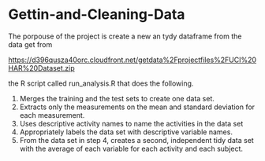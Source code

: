 # Gettin-and-Cleaning-Data

The porpouse of the project is create a new an tydy dataframe from the
data get from

https://d396qusza40orc.cloudfront.net/getdata%2Fprojectfiles%2FUCI%20HAR%20Dataset.zip 

the R script called run_analysis.R that does the following. 
1) Merges the training and the test sets to create one data set.
2) Extracts only the measurements on the mean and standard deviation for 
   each measurement. 
3) Uses descriptive activity names to name the activities in the data set
4) Appropriately labels the data set with descriptive variable names. 
5) From the data set in step 4, creates a second, independent tidy data set with 
   the average of each variable for each activity and each subject.
